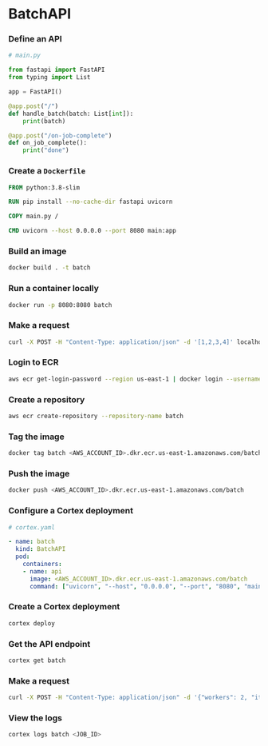 # BatchAPI

### Define an API

```python
# main.py

from fastapi import FastAPI
from typing import List

app = FastAPI()

@app.post("/")
def handle_batch(batch: List[int]):
    print(batch)

@app.post("/on-job-complete")
def on_job_complete():
    print("done")
```

### Create a `Dockerfile`

```Dockerfile
FROM python:3.8-slim

RUN pip install --no-cache-dir fastapi uvicorn

COPY main.py /

CMD uvicorn --host 0.0.0.0 --port 8080 main:app
```

### Build an image

```bash
docker build . -t batch
```

### Run a container locally

```bash
docker run -p 8080:8080 batch
```

### Make a request

```bash
curl -X POST -H "Content-Type: application/json" -d '[1,2,3,4]' localhost:8080
```

### Login to ECR

```bash
aws ecr get-login-password --region us-east-1 | docker login --username AWS --password-stdin <AWS_ACCOUNT_ID>.dkr.ecr.us-east-1.amazonaws.com
```

### Create a repository

```bash
aws ecr create-repository --repository-name batch
```

### Tag the image

```bash
docker tag batch <AWS_ACCOUNT_ID>.dkr.ecr.us-east-1.amazonaws.com/batch
```

### Push the image

```bash
docker push <AWS_ACCOUNT_ID>.dkr.ecr.us-east-1.amazonaws.com/batch
```

### Configure a Cortex deployment

```yaml
# cortex.yaml

- name: batch
  kind: BatchAPI
  pod:
    containers:
    - name: api
      image: <AWS_ACCOUNT_ID>.dkr.ecr.us-east-1.amazonaws.com/batch
      command: ["uvicorn", "--host", "0.0.0.0", "--port", "8080", "main:app"]
```

### Create a Cortex deployment

```bash
cortex deploy
```

### Get the API endpoint

```bash
cortex get batch
```

### Make a request

```bash
curl -X POST -H "Content-Type: application/json" -d '{"workers": 2, "item_list": {"items": [1,2,3,4], "batch_size": 2}}' http://***.amazonaws.com/batch
```

### View the logs

```bash
cortex logs batch <JOB_ID>
```
